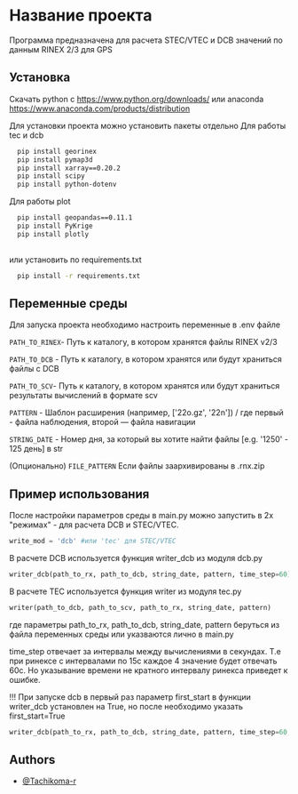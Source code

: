 
# Название проекта

Программа предназначена для расчета STEC/VTEC и DCB значений по данным RINEX 2/3 для GPS


## Установка
Скачать python c https://www.python.org/downloads/ или anaconda https://www.anaconda.com/products/distribution

Для установки проекта можно установить пакеты отдельно
Для работы tec и dcb
```bash
  pip install georinex
  pip install pymap3d
  pip install xarray==0.20.2
  pip install scipy
  pip install python-dotenv
```
Для работы plot
```bash
  pip install geopandas==0.11.1
  pip install PyKrige
  pip install plotly
  
```
 или установить по requirements.txt
```bash
  pip install -r requirements.txt
```
    
## Переменные среды

Для запуска проекта необходимо настроить переменные в .env файле 

`PATH_TO_RINEX`- Путь к каталогу, в котором хранятся файлы RINEX v2/3

`PATH_TO_DCB` - Путь к каталогу, в котором хранятся или будут храниться файлы с DCB

`PATH_TO_SCV`- Путь к каталогу, в котором хранятся или будут храниться результаты вычислений в формате scv

`PATTERN` - Шаблон расширения (например, ['22o.gz', '22n']) / где первый - файла наблюдения, второй — файла навигации

`STRING_DATE` - Номер дня, за который вы хотите найти файлы [e.g. '1250' - 125 день] в str 

(Опционально)
`FILE_PATTERN`
Если файлы заархивированы в .rnx.zip


## Пример использования

После настройки параметров среды в main.py можно запустить в 2х "режимах" - для расчета DCB и STEC/VTEC.

```python
write_mod = 'dcb' #или 'tec' для STEC/VTEC
```
В расчете DCB используется функция writer_dcb из модуля dcb.py
```python
writer_dcb(path_to_rx, path_to_dcb, string_date, pattern, time_step=60)
```
В расчете TEC используется функция writer из модуля tec.py
```python
writer(path_to_dcb, path_to_scv, path_to_rx, string_date, pattern)
```
где параметры path_to_rx, path_to_dcb, string_date, pattern беруться из файла переменных среды или указваются лично в main.py

time_step отвечает за интервалы между вычислениями в секундах. Т.е при ринексе с интервалами по 15с каждое 4 значение будет отвечать 60с. Но указывание времени не кратного интервалу ринекса приведет к ошибке.

!!!
При запуске dcb в первый раз параметр first_start в функции writer_dcb установлен на True, но после необходимо указать first_start=True

```python
writer_dcb(path_to_rx, path_to_dcb, string_date, pattern, time_step=60, first_start=False)
```


## Authors

- [@Tachikoma-r](https://github.com/Tachikoma-r)
